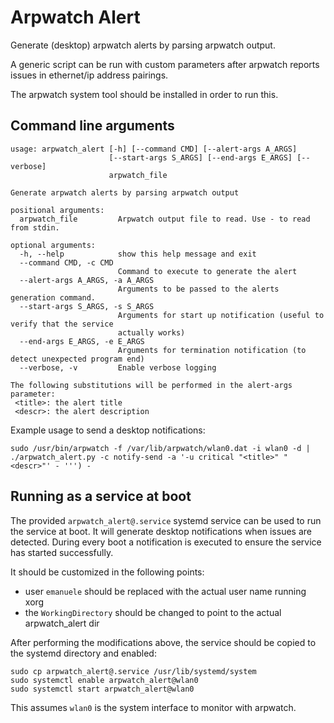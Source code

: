 # Arpwatch Alert

Generate (desktop) arpwatch alerts by parsing arpwatch output.

A generic script can be run with custom parameters after arpwatch reports issues
in ethernet/ip address pairings.

The arpwatch system tool should be installed in order to run this.

## Command line arguments
```
usage: arpwatch_alert [-h] [--command CMD] [--alert-args A_ARGS]
                      [--start-args S_ARGS] [--end-args E_ARGS] [--verbose]
                      arpwatch_file

Generate arpwatch alerts by parsing arpwatch output

positional arguments:
  arpwatch_file         Arpwatch output file to read. Use - to read from stdin.

optional arguments:
  -h, --help            show this help message and exit
  --command CMD, -c CMD
                        Command to execute to generate the alert
  --alert-args A_ARGS, -a A_ARGS
                        Arguments to be passed to the alerts generation command.
  --start-args S_ARGS, -s S_ARGS
                        Arguments for start up notification (useful to verify that the service
                        actually works)
  --end-args E_ARGS, -e E_ARGS
                        Arguments for termination notification (to detect unexpected program end)
  --verbose, -v         Enable verbose logging

The following substitutions will be performed in the alert-args parameter:
 <title>: the alert title
 <descr>: the alert description
```

Example usage to send a desktop notifications:

```
sudo /usr/bin/arpwatch -f /var/lib/arpwatch/wlan0.dat -i wlan0 -d | ./arpwatch_alert.py -c notify-send -a '-u critical "<title>" "<descr>"' - ''') -
```

## Running as a service at boot
The provided `arpwatch_alert@.service` systemd service can be used to run the service
at boot. It will generate desktop notifications when issues are detected. During every boot a notification is executed to ensure the service has started successfully.

It should be customized in the following points:

- user `emanuele` should be replaced with the actual user name running xorg
- the `WorkingDirectory` should be changed to point to the actual arpwatch_alert dir

After performing the modifications above, the service should be copied to the systemd
directory and enabled:

```
sudo cp arpwatch_alert@.service /usr/lib/systemd/system
sudo systemctl enable arpwatch_alert@wlan0
sudo systemctl start arpwatch_alert@wlan0
```

This assumes `wlan0` is the system interface to monitor with arpwatch.
